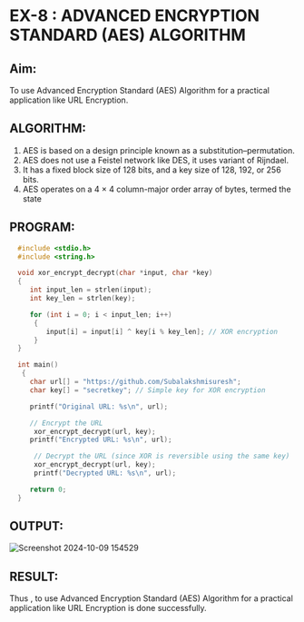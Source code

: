 # EX-8 : ADVANCED ENCRYPTION STANDARD (AES) ALGORITHM

## Aim:
  To use Advanced Encryption Standard (AES) Algorithm for a practical application like URL Encryption.

## ALGORITHM: 
  1. AES is based on a design principle known as a substitution–permutation. 
  2. AES does not use a Feistel network like DES, it uses variant of Rijndael. 
  3. It has a fixed block size of 128 bits, and a key size of 128, 192, or 256 bits. 
  4. AES operates on a 4 × 4 column-major order array of bytes, termed the state

## PROGRAM: 
```C
  #include <stdio.h>
  #include <string.h>

  void xor_encrypt_decrypt(char *input, char *key)
  {
     int input_len = strlen(input);
     int key_len = strlen(key);

     for (int i = 0; i < input_len; i++)
      {
         input[i] = input[i] ^ key[i % key_len]; // XOR encryption
      }
  }

  int main()
   {
     char url[] = "https://github.com/Subalakshmisuresh";
     char key[] = "secretkey"; // Simple key for XOR encryption

     printf("Original URL: %s\n", url);

     // Encrypt the URL
      xor_encrypt_decrypt(url, key);
     printf("Encrypted URL: %s\n", url);

      // Decrypt the URL (since XOR is reversible using the same key)
      xor_encrypt_decrypt(url, key);
      printf("Decrypted URL: %s\n", url);

     return 0;
  }

```
## OUTPUT:
![Screenshot 2024-10-09 154529](https://github.com/user-attachments/assets/0a33788b-23de-437e-aa79-7d3e191fa5bc)



## RESULT: 
   Thus , to use Advanced Encryption Standard (AES) Algorithm for a practical application like URL Encryption is done successfully.
